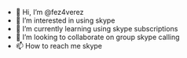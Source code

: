 - 👋 Hi, I’m @fez4verez
- 👀 I’m interested in using skype
- 🌱 I’m currently learning using skype subscriptions
- 💞️ I’m looking to collaborate on group skype calling
- 📫 How to reach me skype

<!---
fez4verez/fez4verez is a ✨ special ✨ repository because its `README.md` (this file) appears on your GitHub profile.
You can click the Preview link to take a look at your changes.
--->
